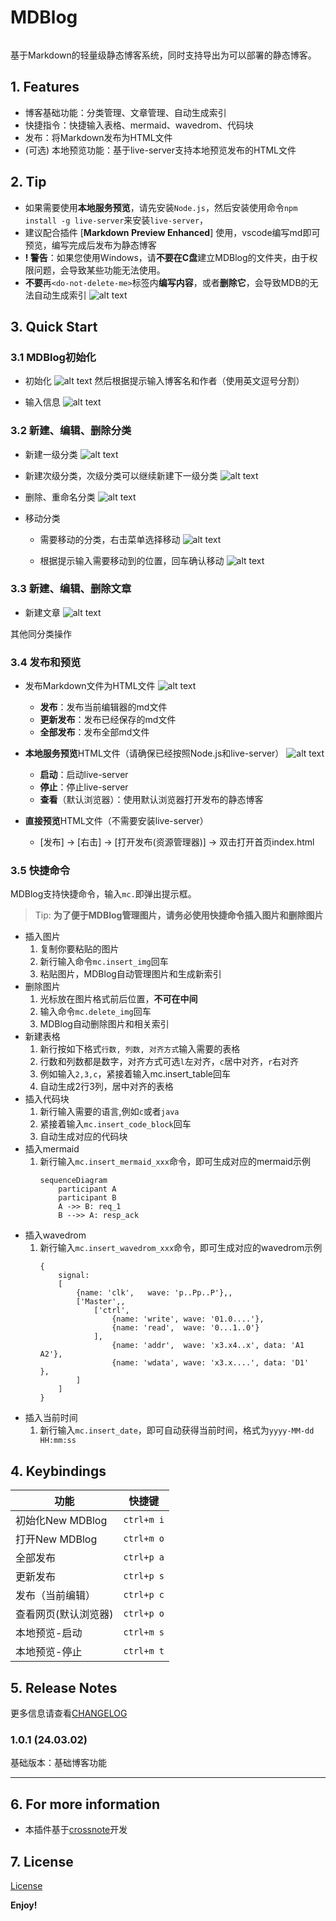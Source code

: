# MDBlog

<div align="center">
  <img src="./media/logo.png" alt="">
</div>

基于Markdown的轻量级静态博客系统，同时支持导出为可以部署的静态博客。

## 1. Features 

- 博客基础功能：分类管理、文章管理、自动生成索引
- 快捷指令：快捷输入表格、mermaid、wavedrom、代码块
- 发布：将Markdown发布为HTML文件
- (可选) 本地预览功能：基于live-server支持本地预览发布的HTML文件

## 2. Tip

- 如果需要使用**本地服务预览**，请先安装`Node.js`，然后安装使用命令`npm install -g live-server`来安装`live-server`，
- 建议配合插件 [**Markdown Preview Enhanced**] 使用，vscode编写md即可预览，编写完成后发布为静态博客
- **! 警告**：如果您使用Windows，请**不要在C盘**建立MDBlog的文件夹，由于权限问题，会导致某些功能无法使用。
- **不要**再`<do-not-delete-me>`标签内**编写内容**，或者**删除它**，会导致MDB的无法自动生成索引
    ![alt text](./readme_res/image-10.png)

## 3. Quick Start

### 3.1 MDBlog初始化

- 初始化
![alt text](./readme_res/image.png)
然后根据提示输入博客名和作者（使用英文逗号分割）

- 输入信息
![alt text](./readme_res/image-1.png)

### 3.2 新建、编辑、删除分类

- 新建一级分类
![alt text](./readme_res/image-2.png)

- 新建次级分类，次级分类可以继续新建下一级分类
![alt text](./readme_res/image-3.png)

- 删除、重命名分类
![alt text](./readme_res/image-4.png)

- 移动分类
    - 需要移动的分类，右击菜单选择移动
    ![alt text](./readme_res/image-5.png)   

    - 根据提示输入需要移动到的位置，回车确认移动
    ![alt text](./readme_res/image-6.png)

### 3.3 新建、编辑、删除文章

- 新建文章
![alt text](./readme_res/image-7.png)

其他同分类操作

### 3.4 发布和预览

- 发布Markdown文件为HTML文件
![alt text](./readme_res/image-8.png)
    - **发布**：发布当前编辑器的md文件
    - **更新发布**：发布已经保存的md文件
    - **全部发布**：发布全部md文件

- **本地服务预览**HTML文件（请确保已经按照Node.js和live-server）
![alt text](./readme_res/image-9.png)
    - **启动**：启动live-server
    - **停止**：停止live-server
    - **查看**（默认浏览器）：使用默认浏览器打开发布的静态博客
- **直接预览**HTML文件（不需要安装live-server）
    - [发布] -> [右击] -> [打开发布(资源管理器)] -> 双击打开首页index.html

### 3.5 快捷命令
MDBlog支持快捷命令，输入`mc.`即弹出提示框。
> Tip: **为了便于MDBlog管理图片，请务必使用快捷命令插入图片和删除图片**

- 插入图片
    1. 复制你要粘贴的图片
    2. 新行输入命令`mc.insert_img`回车
    3. 粘贴图片，MDBlog自动管理图片和生成新索引
- 删除图片
    1. 光标放在图片格式前后位置，**不可在中间**
    2. 输入命令`mc.delete_img`回车
    3. MDBlog自动删除图片和相关索引
- 新建表格
    1. 新行按如下格式`行数, 列数, 对齐方式`输入需要的表格
    2. 行数和列数都是数字，对齐方式可选`l`左对齐，`c`居中对齐，`r`右对齐
    3. 例如输入`2,3,c`，紧接着输入mc.insert_table回车
    4. 自动生成2行3列，居中对齐的表格
- 插入代码块
    1. 新行输入需要的语言,例如`c`或者`java`
    2. 紧接着输入`mc.insert_code_block`回车
    3. 自动生成对应的代码块
- 插入mermaid
    1. 新行输入`mc.insert_mermaid_xxx`命令，即可生成对应的mermaid示例
        ```mermaid
        sequenceDiagram
            participant A
            participant B
            A ->> B: req_1
            B -->> A: resp_ack
        ```
- 插入wavedrom
    1. 新行输入`mc.insert_wavedrom_xxx`命令，即可生成对应的wavedrom示例
        ```wavedrom
        {
            signal: 
            [
                {name: 'clk',   wave: 'p..Pp..P'},,
                ['Master',,
                    ['ctrl',
                        {name: 'write', wave: '01.0....'},
                        {name: 'read',  wave: '0...1..0'}
                    ],
                        {name: 'addr',  wave: 'x3.x4..x', data: 'A1 A2'},
                        {name: 'wdata', wave: 'x3.x....', data: 'D1'   },
                ]
            ]
        }
        ```
- 插入当前时间
    1. 新行输入`mc.insert_date`，即可自动获得当前时间，格式为`yyyy-MM-dd HH:mm:ss`

## 4. Keybindings

| 功能                 | 快捷键     |
| -------------------- | ---------- |
| 初始化New MDBlog     | `ctrl+m i` |
| 打开New MDBlog       | `ctrl+m o` |
| 全部发布             | `ctrl+p a` |
| 更新发布             | `ctrl+p s` |
| 发布（当前编辑）     | `ctrl+p c` |
| 查看网页(默认浏览器) | `ctrl+p o` |
| 本地预览-启动        | `ctrl+m s` |
| 本地预览-停止        | `ctrl+m t` |

## 5. Release Notes

更多信息请查看[CHANGELOG](./CHANGELOG.md)

### 1.0.1 (24.03.02)

基础版本：基础博客功能

---

## 6. For more information

* 本插件基于[crossnote](https://github.com/shd101wyy/crossnote)开发

## 7. License
[License](./License.md)

**Enjoy!**

